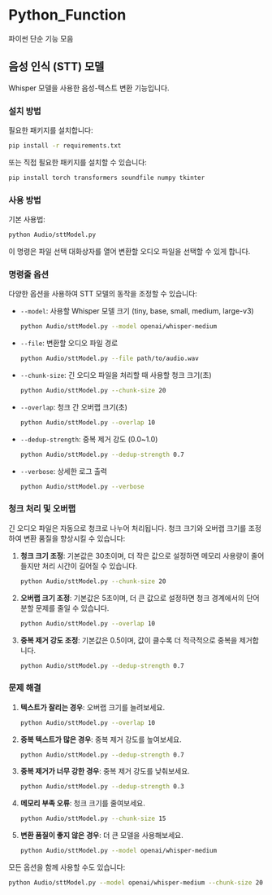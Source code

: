 # Python_Function
파이썬 단순 기능 모음

## 음성 인식 (STT) 모델

Whisper 모델을 사용한 음성-텍스트 변환 기능입니다.

### 설치 방법

필요한 패키지를 설치합니다:

```bash
pip install -r requirements.txt
```

또는 직접 필요한 패키지를 설치할 수 있습니다:

```bash
pip install torch transformers soundfile numpy tkinter
```

### 사용 방법

기본 사용법:

```bash
python Audio/sttModel.py
```

이 명령은 파일 선택 대화상자를 열어 변환할 오디오 파일을 선택할 수 있게 합니다.

### 명령줄 옵션

다양한 옵션을 사용하여 STT 모델의 동작을 조정할 수 있습니다:

- `--model`: 사용할 Whisper 모델 크기 (tiny, base, small, medium, large-v3)
  ```bash
  python Audio/sttModel.py --model openai/whisper-medium
  ```

- `--file`: 변환할 오디오 파일 경로
  ```bash
  python Audio/sttModel.py --file path/to/audio.wav
  ```

- `--chunk-size`: 긴 오디오 파일을 처리할 때 사용할 청크 크기(초)
  ```bash
  python Audio/sttModel.py --chunk-size 20
  ```

- `--overlap`: 청크 간 오버랩 크기(초)
  ```bash
  python Audio/sttModel.py --overlap 10
  ```

- `--dedup-strength`: 중복 제거 강도 (0.0~1.0)
  ```bash
  python Audio/sttModel.py --dedup-strength 0.7
  ```

- `--verbose`: 상세한 로그 출력
  ```bash
  python Audio/sttModel.py --verbose
  ```

### 청크 처리 및 오버랩

긴 오디오 파일은 자동으로 청크로 나누어 처리됩니다. 청크 크기와 오버랩 크기를 조정하여 변환 품질을 향상시킬 수 있습니다:

1. **청크 크기 조정**: 기본값은 30초이며, 더 작은 값으로 설정하면 메모리 사용량이 줄어들지만 처리 시간이 길어질 수 있습니다.
   ```bash
   python Audio/sttModel.py --chunk-size 20
   ```

2. **오버랩 크기 조정**: 기본값은 5초이며, 더 큰 값으로 설정하면 청크 경계에서의 단어 분할 문제를 줄일 수 있습니다.
   ```bash
   python Audio/sttModel.py --overlap 10
   ```

3. **중복 제거 강도 조정**: 기본값은 0.5이며, 값이 클수록 더 적극적으로 중복을 제거합니다.
   ```bash
   python Audio/sttModel.py --dedup-strength 0.7
   ```

### 문제 해결

1. **텍스트가 잘리는 경우**: 오버랩 크기를 늘려보세요.
   ```bash
   python Audio/sttModel.py --overlap 10
   ```

2. **중복 텍스트가 많은 경우**: 중복 제거 강도를 높여보세요.
   ```bash
   python Audio/sttModel.py --dedup-strength 0.7
   ```

3. **중복 제거가 너무 강한 경우**: 중복 제거 강도를 낮춰보세요.
   ```bash
   python Audio/sttModel.py --dedup-strength 0.3
   ```

4. **메모리 부족 오류**: 청크 크기를 줄여보세요.
   ```bash
   python Audio/sttModel.py --chunk-size 15
   ```

5. **변환 품질이 좋지 않은 경우**: 더 큰 모델을 사용해보세요.
   ```bash
   python Audio/sttModel.py --model openai/whisper-medium
   ```

모든 옵션을 함께 사용할 수도 있습니다:

```bash
python Audio/sttModel.py --model openai/whisper-medium --chunk-size 20 --overlap 10 --dedup-strength 0.6 --file path/to/audio.wav
```
